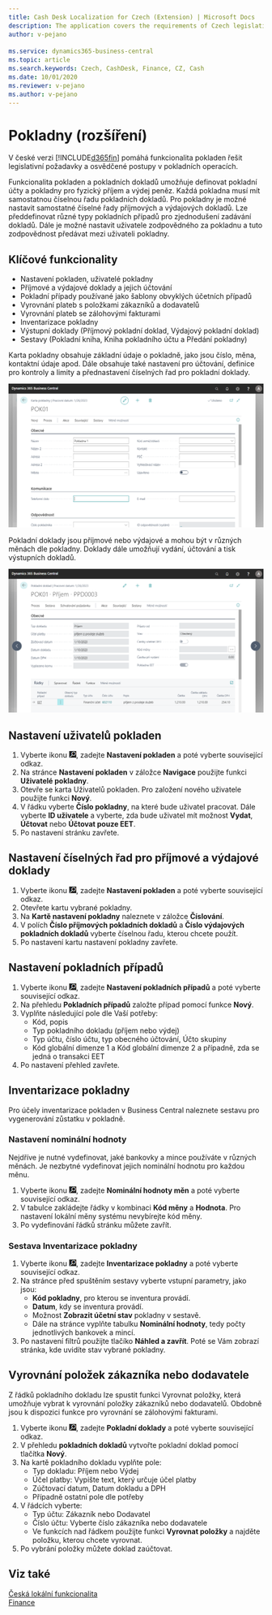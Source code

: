 ```yaml
---
title: Cash Desk Localization for Czech (Extension) | Microsoft Docs
description: The application covers the requirements of Czech legislation and best practices for Microsoft Dynamics 365 Business Central in the field of cash registers.
author: v-pejano

ms.service: dynamics365-business-central
ms.topic: article
ms.search.keywords: Czech, CashDesk, Finance, CZ, Cash
ms.date: 10/01/2020
ms.reviewer: v-pejano
ms.author: v-pejano
---
```


# Pokladny (rozšíření)

V české verzi [!INCLUDE[d365fin](../../includes/d365fin_md.md)] pomáhá funkcionalita pokladen řešit legislativní požadavky a osvědčené postupy v pokladních operacích.

Funkcionalita pokladen a pokladních dokladů umožňuje definovat pokladní účty a pokladny pro fyzický příjem a výdej peněz. Každá pokladna musí mít samostatnou číselnou řadu pokladních dokladů. Pro pokladny je možné nastavit samostatné číselné řady příjmových a výdajových dokladů. Lze předdefinovat různé typy pokladních případů pro zjednodušení zadávání dokladů. Dále je možné nastavit uživatele zodpovědného za pokladnu a tuto zodpovědnost předávat mezi uživateli pokladny.  

## Klíčové funkcionality

- Nastavení pokladen, uživatelé pokladny
- Příjmové a výdajové doklady a jejich účtování
- Pokladní případy používané jako šablony obvyklých účetních případů
- Vyrovnání plateb s položkami zákazníků a dodavatelů
- Vyrovnání plateb se zálohovými fakturami
- Inventarizace pokladny
- Výstupní doklady (Příjmový pokladní doklad, Výdajový pokladní doklad)
- Sestavy (Pokladní kniha, Kniha pokladního účtu a Předání pokladny)

Karta pokladny obsahuje základní údaje o pokladně, jako jsou číslo, měna, kontaktní údaje apod. Dále obsahuje také nastavení pro účtování, definice pro kontroly a limity a přednastavení číselných řad pro pokladní doklady.

![Karta pokladny](Media/cash-desk.png)

Pokladní doklady jsou příjmové nebo výdajové a mohou být v různých měnách dle pokladny. Doklady dále umožňují vydání, účtování a tisk výstupních dokladů.

![POkladní doklad](Media/cash-desk-document.png)

## Nastavení uživatelů pokladen
1. Vyberte ikonu ![Žárovky, která otevře funkci Řekněte mi](../../media/ui-search/search_small.png "Řekněte mi, co chcete dělat"), zadejte **Nastavení pokladen** a poté vyberte související odkaz.
2. Na stránce **Nastavení pokladen** v záložce **Navigace** použijte funkci **Uživatelé pokladny**.
3. Otevře se karta Uživatelů pokladen. Pro založení nového uživatele použijte funkci **Nový**.
4. V řádku vyberte **Číslo pokladny**, na které bude uživatel pracovat. Dále vyberte **ID uživatele** a vyberte, zda bude uživatel mít možnost **Vydat**, **Účtovat** nebo **Účtovat pouze EET**.
5. Po nastavení stránku zavřete.

## Nastavení číselných řad pro příjmové a výdajové doklady
1. Vyberte ikonu ![Žárovky, která otevře funkci Řekněte mi](../../media/ui-search/search_small.png "Řekněte mi, co chcete dělat"), zadejte **Nastavení pokladen** a poté vyberte související odkaz.
2. Otevřete kartu vybrané pokladny.
3. Na **Kartě nastavení pokladny** naleznete v záložce **Číslování**.
4. V polích **Číslo příjmových pokladních dokladů** a **Číslo výdajových pokladních dokladů** vyberte číselnou řadu, kterou chcete použít.
5. Po nastavení kartu nastavení pokladny zavřete.
## Nastavení pokladních případů
1. Vyberte ikonu ![Žárovky, která otevře funkci Řekněte mi](../../media/ui-search/search_small.png "Řekněte mi, co chcete dělat"), zadejte **Nastavení pokladních případů** a poté vyberte související odkaz.
2. Na přehledu **Pokladních případů** založte případ pomocí funkce **Nový**.
3. Vyplňte následující pole dle Vaší potřeby:
    - Kód, popis
    - Typ pokladního dokladu (příjem nebo výdej)
    - Typ účtu, číslo účtu, typ obecného účtování, Účto skupiny
    - Kód globální dimenze 1 a Kód globální dimenze 2 a případně, zda se jedná o transakci EET
4. Po nastavení přehled zavřete.

## Inventarizace pokladny
Pro účely inventarizace pokladen v Business Central naleznete sestavu pro vygenerování zůstatku v pokladně.
### Nastavení nominální hodnoty
Nejdříve je nutné vydefinovat, jaké bankovky a mince používáte v různých měnách. Je nezbytné vydefinovat jejich nominální hodnotu pro každou měnu.
1. Vyberte ikonu ![Žárovky, která otevře funkci Řekněte mi](../../media/ui-search/search_small.png "Řekněte mi, co chcete dělat"), zadejte **Nominální hodnoty měn** a poté vyberte související odkaz.
2. V tabulce zakládejte řádky v kombinaci **Kód měny** a **Hodnota**. Pro nastavení lokální měny systému nevybírejte kód měny.
3. Po vydefinování řádků stránku můžete zavřít.

### Sestava Inventarizace pokladny
1. Vyberte ikonu ![Žárovky, která otevře funkci Řekněte mi](../../media/ui-search/search_small.png "Řekněte mi, co chcete dělat"), zadejte **Inventarizace pokladny** a poté vyberte související odkaz.
2. Na stránce před spuštěním sestavy vyberte vstupní parametry, jako jsou:
    - **Kód pokladny**, pro kterou se inventura provádí.
    - **Datum**, kdy se inventura provádí.
    - Možnost **Zobrazit účetní stav** pokladny v sestavě.
    - Dále na stránce vyplňte tabulku **Nominální hodnoty**, tedy počty jednotlivých bankovek a mincí.
3. Po nastavení filtrů použijte tlačíko **Náhled a zavřít**. Poté se Vám zobrazí stránka, kde uvidíte stav vybrané pokladny.

## Vyrovnání položek zákazníka nebo dodavatele

Z řádků pokladního dokladu lze spustit funkci Vyrovnat položky, která umožňuje vybrat k vyrovnání položky zákazníků nebo dodavatelů. Obdobně jsou k dispozici funkce pro vyrovnání se zálohovými fakturami.

1. Vyberte ikonu ![Žárovky, která otevře funkci Řekněte mi](../../media/ui-search/search_small.png "Řekněte mi, co chcete dělat"), zadejte **Pokladní doklady** a poté vyberte související odkaz.
2. V přehledu **pokladních dokladů** vytvořte pokladní doklad pomocí tlačítka **Nový**.
3. Na kartě pokladního dokladu vyplňte pole:
    - Typ dokladu: Příjem nebo Výdej
    - Účel platby: Vypište text, který určuje účel platby
    - Zúčtovací datum, Datum dokladu a DPH
    - Případně ostatní pole dle potřeby
4.  V řádcích vyberte:
    - Typ účtu: Zákazník nebo Dodavatel
    - Číslo účtu: Vyberte číslo zákazníka nebo dodavatele
    - Ve funkcích nad řádkem použijte funkci **Vyrovnat položky** a najděte položku, kterou chcete vyrovnat.
5. Po vybrání položky můžete doklad zaúčtovat.

## Viz také

[Česká lokální funkcionalita](czech-local-functionality.md)  
[Finance](../../finance.md)
